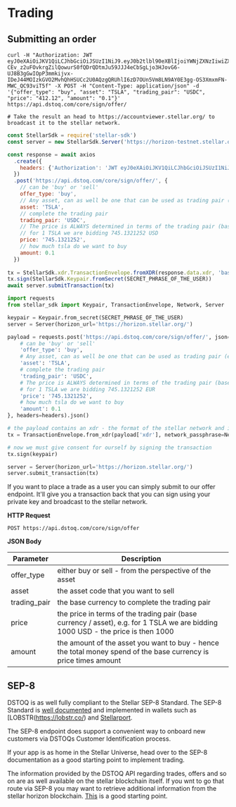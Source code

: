 # Trading

## Submitting an order

```shell
curl -H "Authorization: JWT eyJ0eXAiOiJKV1QiLCJhbGciOiJSUzI1NiJ9.eyJ0b2tlbl90eXBlIjoiYWNjZXNzIiwiZXhwIjoxNTQ4ODU4NTI4LCJqdGkiOiI3ZjcxZTIwYzE1YjE0MDJlODkyZGRkMTdlMWViODYwZCIsInVzZXJfaWQiOjEsInNjb3BlcyI6WyJmb28iLCJiYXIiLCJiYXoiXSwiaXNfc3RhZmYiOnRydWUsImlzX3N1cGVydXNlciI6dHJ1ZSwiYWRkaXRpb25hbCI6ImRhdGEifQ.fkcrKCBlmX4oDsCHy2CUgp-CEv_z2uFOvkrgZilQowurS0fQDrQDtmJu59JJJ4eCbSgLjo3HJovG6-UJ8B3gGwIOpP3mmkijvx-IDeJ44MOIzkGVO2MvhQhHSUCc2U0AQzgQRUhlI6zD7OUn5Vm8LN9AY0E3gg-OS3XmxmFN-MWC_QC93viT5f" -X POST -H "Content-Type: application/json" -d '{"offer_type": "buy", "asset": "TSLA", "trading_pair": "USDC", "price": "412.12", "amount": "0.1"}' https://api.dstoq.com/core/sign/offer/

# Take the result an head to https://accountviewer.stellar.org/ to broadcast it to the stellar network.
```

```javascript
const StellarSdk = require('stellar-sdk')
const server = new StellarSdk.Server('https://horizon-testnet.stellar.org')

const response = await axios
  .create({
    headers: {'Authorization': 'JWT eyJ0eXAiOiJKV1QiLCJhbGciOiJSUzI1NiJ9.eyJ0b2tlbl90eXBlIjoiYWNjZXNzIiwiZXhwIjoxNTQ4ODU4NTI4LCJqdGkiOiI3ZjcxZTIwYzE1YjE0MDJlODkyZGRkMTdlMWViODYwZCIsInVzZXJfaWQiOjEsInNjb3BlcyI6WyJmb28iLCJiYXIiLCJiYXoiXSwiaXNfc3RhZmYiOnRydWUsImlzX3N1cGVydXNlciI6dHJ1ZSwiYWRkaXRpb25hbCI6ImRhdGEifQ.fkcrKCBlmX4oDsCHy2CUgp-CEv_z2uFOvkrgZilQowurS0fQDrQDtmJu59JJJ4eCbSgLjo3HJovG6-UJ8B3gGwIOpP3mmkijvx-IDeJ44MOIzkGVO2MvhQhHSUCc2U0AQzgQRUhlI6zD7OUn5Vm8LN9AY0E3gg-OS3XmxmFN-MWC_QC93viT5f'}
  })
  .post('https://api.dstoq.com/core/sign/offer/', {
  	// can be 'buy' or 'sell'
    offer_type: 'buy',
    // Any asset, can as well be one that can be used as trading pair (e.g. USD as asset against EUR is a valid trading pair)
    asset: 'TSLA',
	// complete the trading pair
    trading_pair: 'USDC',
    // The price is ALWAYS determined in terms of the trading pair (base currency / asset) -
    // for 1 TSLA we are bidding 745.1321252 USD
    price: '745.1321252',
    // how much tsla do we want to buy
    amount: 0.1
  })
 
tx = StellarSdk.xdr.TransactionEnvelope.fromXDR(response.data.xdr, 'base64')
tx.sign(StellarSdk.Keypair.fromSecret(SECRET_PHRASE_OF_THE_USER))
await server.submitTransaction(tx)

```

```python
import requests
from stellar_sdk import Keypair, TransactionEnvelope, Network, Server

keypair = Keypair.from_secret(SECRET_PHRASE_OF_THE_USER)
server = Server(horizon_url='https://horizon.stellar.org/')

payload = requests.post('https://api.dstoq.com/core/sign/offer/', json={
    # can be 'buy' or 'sell'
    'offer_type': 'buy',
    # Any asset, can as well be one that can be used as trading pair (e.g. USD as asset against EUR is a valid trading pair)
    'asset': 'TSLA',
    # complete the trading pair
    'trading_pair': 'USDC',
    # The price is ALWAYS determined in terms of the trading pair (base currency / asset) -
    # for 1 TSLA we are bidding 745.1321252 EUR
    'price': '745.1321252',
    # how much tsla do we want to buy
    'amount': 0.1
}, headers=headers).json()

# the payload contains an xdr - the format of the stellar network and is presigned by our service.
tx = TransactionEnvelope.from_xdr(payload['xdr'], network_passphrase=Network.PUBLIC_NETWORK_PASSPHRASE)

# now we must give consent for ourself by signing the transaction
tx.sign(keypair)

server = Server(horizon_url='https://horizon.stellar.org/')
server.submit_transaction(tx)
```

If you want to place a trade as a user you can simply submit to our offer endpoint. It'll give you a transaction back that you can sign using your private key and broadcast to the stellar network.

**HTTP Request**

`POST https://api.dstoq.com/core/sign/offer`


**JSON Body**

Parameter | Description
--------- | -----------
offer_type | either buy or sell - from the perspective of the asset
asset | the asset code that you want to sell
trading_pair | the base currency to complete the trading pair
price | the price in terms of the trading pair (base currency / asset), e.g. for 1 TSLA we are bidding 1000 USD - the price is then 1000
amount | the amount of the asset you want to buy - hence the total money spend of the base currency is price times amount


## SEP-8
DSTOQ is as well fully compliant to the Stellar SEP-8 Standard. The SEP-8 Standard is [well documented](https://github.com/stellar/stellar-protocol/blob/master/ecosystem/sep-0008.md) and implemented in wallets such as [LOBSTR(https://lobstr.co/) and [Stellarport](https://stellarport.io/).

The SEP-8 endpoint does support a convenient way to onboard new customers via DSTOQs Customer Identification process.

If your app is as home in the Stellar Universe, head over to the SEP-8 documentation as a good starting point to implement trading. 

<aside class="notice">
The information provided by the DSTOQ API regarding trades, offers and so on are as well available on the stellar blockchain itself. If you wnt to go that route via SEP-8 you may want to retrieve additional information from the stellar horizon blockchain. <a href="https://www.stellar.org/developers">This</a> is a good starting point.
</aside>
